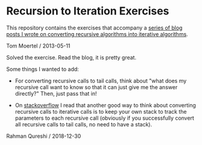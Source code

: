 Recursion to Iteration Exercises
================================

This repository contains the exercises that accompany a
[series of blog posts I wrote on converting recursive algorithms into iterative algorithms](http://blog.moertel.com/tags/recursion-to-iteration%20series.html).


Tom Moertel / 2013-05-11

Solved the exercise. Read the blog, it is pretty great.

Some things I wanted to add:

- For converting recursive calls to tail calls, think about "what does my
recursive call want to know so that it can just give me the answer directly?"
Then, just pass that in!

- On [stackoverflow](https://stackoverflow.com/questions/159590/way-to-go-from-recursion-to-iteration) 
I read that another good way to think about converting
recursive calls to iterative calls is to keep your own stack to track the
parameters to each recursive call (obviously if you successfully convert
all recursive calls to tail calls, no need to have a stack). 


Rahman Qureshi / 2018-12-30


